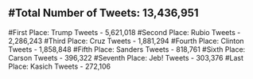 #Total Number of Tweets: 13,436,951 
---
#First Place: Trump Tweets - 5,621,018
#Second Place: Rubio Tweets - 2,286,243
#Third Place: Cruz Tweets - 1,881,294
#Fourth Place: Clinton Tweets - 1,858,848
#Fifth Place: Sanders Tweets - 818,761
#Sixth Place: Carson Tweets - 396,322
#Seventh Place: Jeb! Tweets - 303,376
#Last Place: Kasich Tweets - 272,106
